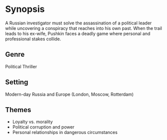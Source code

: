 # Synopsis

A Russian investigator must solve the assassination of a political leader while uncovering a conspiracy that reaches into his own past. When the trail leads to his ex-wife, Pushkin faces a deadly game where personal and professional stakes collide.

## Genre

Political Thriller

## Setting

Modern-day Russia and Europe (London, Moscow, Rotterdam)

## Themes

- Loyalty vs. morality
- Political corruption and power
- Personal relationships in dangerous circumstances
